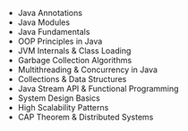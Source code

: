 - Java Annotations
- Java Modules
- Java Fundamentals
- OOP Principles in Java
- JVM Internals & Class Loading
- Garbage Collection Algorithms
- Multithreading & Concurrency in Java
- Collections & Data Structures
- Java Stream API & Functional Programming
- System Design Basics
- High Scalability Patterns
- CAP Theorem & Distributed Systems